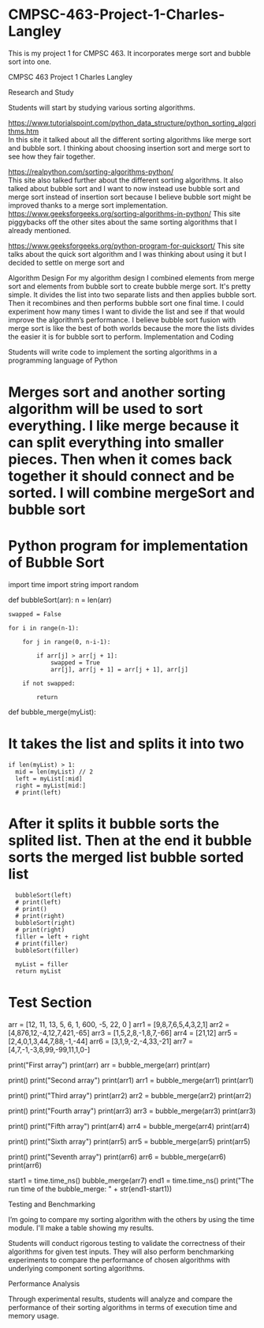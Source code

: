 # CMPSC-463-Project-1-Charles-Langley
This is my project 1 for CMPSC 463. It incorporates merge sort and bubble sort into one.

CMPSC 463 Project 1 
Charles Langley

Research and Study

 Students will start by studying various sorting algorithms.

https://www.tutorialspoint.com/python_data_structure/python_sorting_algorithms.htm   
In this site it talked about all the different sorting algorithms like merge sort and bubble sort. I thinking about choosing insertion sort and merge sort to see how they fair together.

https://realpython.com/sorting-algorithms-python/  
This site also talked further about the different sorting algorithms. It also talked about bubble sort and I want to now instead use bubble sort and merge sort instead of insertion sort because I believe bubble sort might be improved thanks to a merge sort implementation.
 https://www.geeksforgeeks.org/sorting-algorithms-in-python/ 
This site piggybacks off the other sites about the same sorting algorithms that I already mentioned.

https://www.geeksforgeeks.org/python-program-for-quicksort/ 
This site talks about the quick sort algorithm and I was thinking about using it but I decided to settle on merge sort and 



Algorithm Design
	For my algorithm design I combined elements from merge sort and elements from bubble sort to create bubble merge sort. It's pretty simple. It divides the list into two separate lists and then applies bubble sort. Then it recombines and then performs bubble sort one final time. I could experiment how many times I want to divide the list and see if that would improve the algorithm’s performance. I believe bubble sort fusion with merge sort is like the best of both worlds because the more the lists divides the easier it is for bubble sort to perform.
Implementation and Coding

Students will write code to implement the sorting algorithms in a programming language of Python




# Merges sort and another sorting algorithm will be used to sort everything. I like merge because it can split everything into smaller pieces. Then when it comes back together it should connect and be sorted. I will combine mergeSort and bubble sort


# Python program for implementation of Bubble Sort
import time
import string
import random

def bubbleSort(arr):
    n = len(arr)
   
    swapped = False

    for i in range(n-1):

        for j in range(0, n-i-1):
 
            if arr[j] > arr[j + 1]:
                swapped = True
                arr[j], arr[j + 1] = arr[j + 1], arr[j]
         
        if not swapped:
          
            return

def bubble_merge(myList):
  # It takes the list and splits it into two
    if len(myList) > 1:
      mid = len(myList) // 2
      left = myList[:mid]
      right = myList[mid:]
      # print(left)

  # After it splits it bubble sorts the splited list. Then at the end it bubble sorts the merged list bubble sorted list
      
      bubbleSort(left)
      # print(left)
      # print()
      # print(right)
      bubbleSort(right)
      # print(right)
      filler = left + right
      # print(filler)
      bubbleSort(filler)
      
      myList = filler
      return myList


# Test Section

arr = [12, 11, 13, 5, 6, 1, 600, -5, 22, 0 ]
arr1 = [9,8,7,6,5,4,3,2,1]
arr2 = [4,876,12,-4,12,7,421,-65]
arr3 = [1,5,2,8,-1,8,7,-66]
arr4 = [21,12]
arr5 = [2,4,0,1,3,44,7,88,-1,-44]
arr6 = [3,1,9,-2,-4,33,-21]
arr7 = [4,7,-1,-3,8,99,-99,11,1,0-]

print("First array")
print(arr)
arr = bubble_merge(arr)
print(arr)

print()
print("Second array")
print(arr1)
arr1 = bubble_merge(arr1)
print(arr1)

print()
print("Third array")
print(arr2)
arr2 = bubble_merge(arr2)
print(arr2)

print()
print("Fourth array")
print(arr3)
arr3 = bubble_merge(arr3)
print(arr3)

print()
print("Fifth array")
print(arr4)
arr4 = bubble_merge(arr4)
print(arr4)

print()
print("Sixth array")
print(arr5)
arr5 = bubble_merge(arr5)
print(arr5)

print()
print("Seventh array")
print(arr6)
arr6 = bubble_merge(arr6)
print(arr6)

start1 = time.time_ns()
bubble_merge(arr7)
end1 = time.time_ns()
print("The run time of the bubble_merge: " + str(end1-start1))



Testing and Benchmarking

I’m going to compare my sorting algorithm with the others by using the time module. I'll make a table showing my results. 



Students will conduct rigorous testing to validate the correctness of their algorithms for given test inputs. They will also perform benchmarking experiments to compare the performance of chosen algorithms with underlying component sorting algorithms.

Performance Analysis

Through experimental results, students will analyze and compare the performance of their sorting algorithms in terms of execution time and memory usage.

